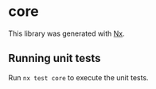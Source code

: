 # core

    

This library was generated with [Nx](https://nx.dev).

## Running unit tests

Run `nx test core` to execute the unit tests.
